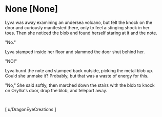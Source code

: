 # None [None]
Lyva was away examining an undersea volcano, but felt the knock on the door and curiously manifested there, only to feel a stinging shock in her toes. Then she noticed the blob and found herself staring at it and the note.    

"No."     

Lyva stamped inside her floor and slammed the door shut behind her.    

"NO!"      

Lyva burnt the note and stamped back outside, picking the metal blob up. Could she unmake it? Probably, but that was a waste of energy for this.

"No," She said softly, then marched down the stairs with the blob to knock on Oryllia's door, drop the blob, and teleport away.    

&#x200B;

\[ u/DragonEyeCreations \]
